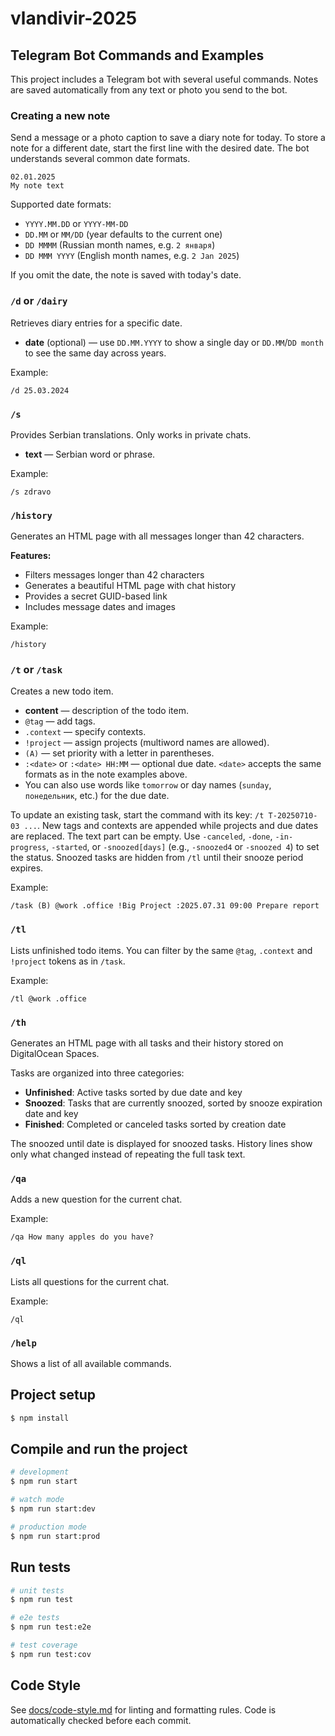 # vlandivir-2025

## Telegram Bot Commands and Examples

This project includes a Telegram bot with several useful commands. Notes are saved automatically from any text or photo you send to the bot.

### Creating a new note

Send a message or a photo caption to save a diary note for today. To store a note for a different date, start the first line with the desired date. The bot understands several common date formats.

```
02.01.2025
My note text
```

Supported date formats:

- `YYYY.MM.DD` or `YYYY-MM-DD`
- `DD.MM` or `MM/DD` (year defaults to the current one)
- `DD MMMM` (Russian month names, e.g. `2 января`)
- `DD MMM YYYY` (English month names, e.g. `2 Jan 2025`)

If you omit the date, the note is saved with today's date.

### `/d` or `/dairy`

Retrieves diary entries for a specific date.

- **date** (optional) — use `DD.MM.YYYY` to show a single day or `DD.MM`/`DD month` to see the same day across years.

Example:

```
/d 25.03.2024
```

### `/s`

Provides Serbian translations. Only works in private chats.

- **text** — Serbian word or phrase.

Example:

```
/s zdravo
```

### `/history`

Generates an HTML page with all messages longer than 42 characters.

**Features:**

- Filters messages longer than 42 characters
- Generates a beautiful HTML page with chat history
- Provides a secret GUID-based link
- Includes message dates and images

Example:

```
/history
```

### `/t` or `/task`

Creates a new todo item.

- **content** — description of the todo item.
- `@tag` — add tags.
- `.context` — specify contexts.
- `!project` — assign projects (multiword names are allowed).
- `(A)` — set priority with a letter in parentheses.
- `:<date>` or `:<date> HH:MM` — optional due date. `<date>` accepts the same formats as in the note examples above.
- You can also use words like `tomorrow` or day names (`sunday`, `понедельник`, etc.) for the due date.

To update an existing task, start the command with its key:
`/t T-20250710-03 ...`. New tags and contexts are appended while
projects and due dates are replaced. The text part can be empty.
Use `-canceled`, `-done`, `-in-progress`, `-started`, or `-snoozed[days]` (e.g., `-snoozed4` or `-snoozed 4`) to set the status.
Snoozed tasks are hidden from `/tl` until their snooze period expires.

Example:

```
/task (B) @work .office !Big Project :2025.07.31 09:00 Prepare report
```

### `/tl`

Lists unfinished todo items. You can filter by the same `@tag`, `.context` and `!project` tokens as in `/task`.

Example:

```
/tl @work .office
```

### `/th`

Generates an HTML page with all tasks and their history stored on DigitalOcean Spaces.

Tasks are organized into three categories:

- **Unfinished**: Active tasks sorted by due date and key
- **Snoozed**: Tasks that are currently snoozed, sorted by snooze expiration date and key
- **Finished**: Completed or canceled tasks sorted by creation date

The snoozed until date is displayed for snoozed tasks.
History lines show only what changed instead of repeating the full task text.

### `/qa`

Adds a new question for the current chat.

Example:

```
/qa How many apples do you have?
```

### `/ql`

Lists all questions for the current chat.

Example:

```
/ql
```

### `/help`

Shows a list of all available commands.

## Project setup

```bash
$ npm install
```

## Compile and run the project

```bash
# development
$ npm run start

# watch mode
$ npm run start:dev

# production mode
$ npm run start:prod
```

## Run tests

```bash
# unit tests
$ npm run test

# e2e tests
$ npm run test:e2e

# test coverage
$ npm run test:cov
```

## Code Style

See [docs/code-style.md](docs/code-style.md) for linting and formatting rules. Code is automatically checked before each commit.
